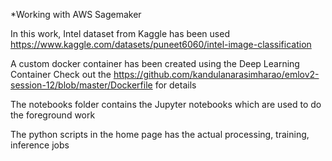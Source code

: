 *Working with AWS Sagemaker

In this work, Intel dataset from Kaggle has been used https://www.kaggle.com/datasets/puneet6060/intel-image-classification

A custom docker container has been created using the Deep Learning Container
Check out the https://github.com/kandulanarasimharao/emlov2-session-12/blob/master/Dockerfile for details

The notebooks folder contains the Jupyter notebooks which are used to do the foreground work

The python scripts in the home page has the actual processing, training, inference jobs
